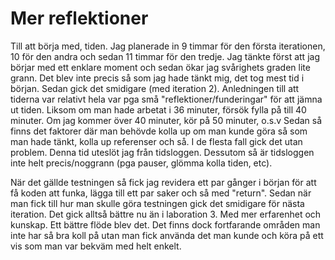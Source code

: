 # Mer reflektioner

Till att börja med, tiden. Jag planerade in 9 timmar för den första iterationen, 10 för den andra och sedan 11 timmar för den tredje. Jag tänkte först att jag börjar med ett enklare moment och sedan ökar jag svårighets graden lite grann.
Det blev inte precis så som jag hade tänkt mig, det tog mest tid i början. Sedan gick det smidigare (med iteration 2).
Anledningen till att tiderna var relativt hela var pga små "reflektioner/funderingar" för att jämna ut tiden. Liksom om man hade arbetat i 36 minuter, försök fylla på till 40 minuter. Om jag kommer över 40 minuter, kör på 50 minuter, o.s.v
Sedan så finns det faktorer där man behövde kolla up om man kunde göra så som man hade tänkt, kolla up referenser och så.
I de flesta fall gick det utan problem. Denna tid uteslöt jag från tidsloggen. Dessutom så är tidsloggen inte helt precis/noggrann (pga pauser, glömma kolla tiden, etc).

När det gällde testningen så fick jag revidera ett par gånger i början för att få koden att funka,
lägga till ett par saker och så med "return". Sedan när man fick till hur man skulle göra testningen gick det smidigare för nästa iteration.
Det gick alltså bättre nu än i laboration 3. Med mer erfarenhet och kunskap. Ett bättre flöde blev det. Det finns dock fortfarande områden man inte har så bra koll på utan man fick använda det man kunde och köra på ett vis som man var bekväm med helt enkelt.